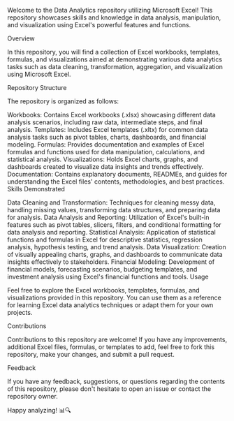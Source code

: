 Welcome to the Data Analytics repository utilizing Microsoft Excel! This repository showcases skills and knowledge in data analysis, manipulation, and visualization using Excel's powerful features and functions.

Overview

In this repository, you will find a collection of Excel workbooks, templates, formulas, and visualizations aimed at demonstrating various data analytics tasks such as data cleaning, transformation, aggregation, and visualization using Microsoft Excel.

Repository Structure

The repository is organized as follows:

Workbooks: Contains Excel workbooks (.xlsx) showcasing different data analysis scenarios, including raw data, intermediate steps, and final analysis.
Templates: Includes Excel templates (.xltx) for common data analysis tasks such as pivot tables, charts, dashboards, and financial modeling.
Formulas: Provides documentation and examples of Excel formulas and functions used for data manipulation, calculations, and statistical analysis.
Visualizations: Holds Excel charts, graphs, and dashboards created to visualize data insights and trends effectively.
Documentation: Contains explanatory documents, READMEs, and guides for understanding the Excel files' contents, methodologies, and best practices.
Skills Demonstrated

Data Cleaning and Transformation: Techniques for cleaning messy data, handling missing values, transforming data structures, and preparing data for analysis.
Data Analysis and Reporting: Utilization of Excel's built-in features such as pivot tables, slicers, filters, and conditional formatting for data analysis and reporting.
Statistical Analysis: Application of statistical functions and formulas in Excel for descriptive statistics, regression analysis, hypothesis testing, and trend analysis.
Data Visualization: Creation of visually appealing charts, graphs, and dashboards to communicate data insights effectively to stakeholders.
Financial Modeling: Development of financial models, forecasting scenarios, budgeting templates, and investment analysis using Excel's financial functions and tools.
Usage

Feel free to explore the Excel workbooks, templates, formulas, and visualizations provided in this repository. You can use them as a reference for learning Excel data analytics techniques or adapt them for your own projects.

Contributions

Contributions to this repository are welcome! If you have any improvements, additional Excel files, formulas, or templates to add, feel free to fork this repository, make your changes, and submit a pull request.

Feedback

If you have any feedback, suggestions, or questions regarding the contents of this repository, please don't hesitate to open an issue or contact the repository owner.

Happy analyzing! 📊🔍
